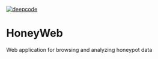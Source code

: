 [![deepcode](https://www.deepcode.ai/api/gh/badge?key=eyJhbGciOiJIUzI1NiIsInR5cCI6IkpXVCJ9.eyJwbGF0Zm9ybTEiOiJnaCIsIm93bmVyMSI6IlBldGVyU3VmbGlhcnNreSIsInJlcG8xIjoiaG9uZXl3ZWIiLCJpbmNsdWRlTGludCI6ZmFsc2UsImF1dGhvcklkIjoyMzI3MSwiaWF0IjoxNjA3MjA0NTQ1fQ.YHfX7P1ET1GxTGEaaRC4T9ZIU7tDcUF35MkRVFHvi9E)](https://www.deepcode.ai/app/gh/PeterSufliarsky/honeyweb/_/dashboard?utm_content=gh%2FPeterSufliarsky%2Fhoneyweb)

# HoneyWeb
Web application for browsing and analyzing honeypot data
